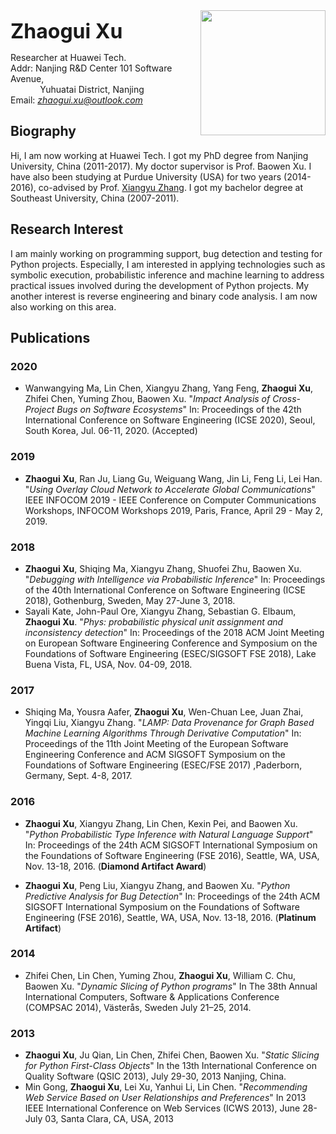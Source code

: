 <img style="float: right;" height="200" width="200" src="https://zhaoguixu.github.io/images/avatar.jpg">

<b><font size="6"> Zhaogui Xu </font></b>

Researcher at Huawei Tech.  
Addr: Nanjing R&D Center 101 Software Avenue,  
&nbsp; &nbsp; &nbsp; &nbsp; &nbsp; &nbsp; Yuhuatai District, Nanjing  
Email: *zhaogui.xu@outlook.com*  

## Biography

Hi, I am now working at Huawei Tech. I got my PhD degree from Nanjing University, China (2011-2017). My doctor supervisor is Prof. Baowen Xu. I have also been studying at Purdue University (USA) for two years (2014-2016), co-advised by Prof. [Xiangyu Zhang](https://www.cs.purdue.edu/homes/xyzhang/). I got my bachelor degree at Southeast University, China (2007-2011).

## Research Interest

I am mainly working on programming support, bug detection and testing for Python projects. Especially, I am interested in applying technologies such as symbolic execution, probabilistic inference and machine learning to address practical issues involved during the development of Python projects. My another interest is reverse engineering and binary code analysis. I am now also working on this area.

## Publications

### 2020
* Wanwangying Ma, Lin Chen, Xiangyu Zhang, Yang Feng, **Zhaogui Xu**, Zhifei Chen, Yuming Zhou, Baowen Xu. "_Impact Analysis of Cross-Project Bugs on Software Ecosystems_" In: Proceedings of the 42th International Conference on Software Engineering (ICSE 2020), Seoul, South Korea, Jul. 06-11, 2020. (Accepted)


### 2019
  * **Zhaogui Xu**, Ran Ju, Liang Gu, Weiguang Wang, Jin Li, Feng Li, Lei Han. "_Using Overlay Cloud Network to Accelerate Global Communications_" IEEE INFOCOM 2019 - IEEE Conference on Computer Communications Workshops, INFOCOM Workshops 2019, Paris, France, April 29 - May 2, 2019.

### 2018
  * **Zhaogui Xu**, Shiqing Ma, Xiangyu Zhang, Shuofei Zhu, Baowen Xu. "_Debugging with Intelligence via Probabilistic Inference_" In: Proceedings of the 40th International Conference on Software Engineering (ICSE 2018), Gothenburg, Sweden, May 27-June 3, 2018.
  * Sayali Kate, John-Paul Ore, Xiangyu Zhang, Sebastian G. Elbaum, **Zhaogui Xu**. "_Phys: probabilistic physical unit assignment and inconsistency detection_" In: Proceedings of the 2018 ACM Joint Meeting on European Software Engineering Conference and Symposium on the Foundations of Software Engineering (ESEC/SIGSOFT FSE 2018), Lake Buena Vista, FL, USA, Nov. 04-09, 2018.

### 2017
  * Shiqing Ma, Yousra Aafer, **Zhaogui Xu**, Wen-Chuan Lee, Juan Zhai, Yingqi Liu, Xiangyu Zhang. "_LAMP: Data Provenance for Graph Based Machine Learning Algorithms Through Derivative Computation_" In: Proceedings of the 11th Joint Meeting of the European Software Engineering Conference and ACM SIGSOFT Symposium on the Foundations of Software Engineering (ESEC/FSE 2017) ,Paderborn, Germany, Sept. 4-8, 2017.
  
### 2016
  * **Zhaogui Xu**, Xiangyu Zhang, Lin Chen, Kexin Pei, and Baowen Xu. "_Python Probabilistic Type Inference with Natural Language Support_" In: Proceedings of the 24th ACM SIGSOFT International Symposium on the Foundations of Software Engineering (FSE 2016), Seattle, WA, USA, Nov. 13-18, 2016. (**Diamond Artifact Award**)

  * **Zhaogui Xu**, Peng Liu, Xiangyu Zhang, and Baowen Xu. "_Python Predictive Analysis for Bug Detection_" In: Proceedings of the 24th ACM SIGSOFT International Symposium on the Foundations of Software Engineering (FSE 2016), Seattle, WA, USA, Nov. 13-18, 2016. (**Platinum Artifact**)
  
### 2014
  * Zhifei Chen, Lin Chen, Yuming Zhou, **Zhaogui Xu**, William C. Chu, Baowen Xu. "_Dynamic Slicing of Python programs_" In The 38th Annual International Computers, Software & Applications Conference (COMPSAC 2014), Västerås, Sweden July 21–25, 2014. 
  
### 2013
  * **Zhaogui Xu**, Ju Qian, Lin Chen, Zhifei Chen, Baowen Xu. "_Static Slicing for Python First-Class Objects_" In the 13th International Conference on Quality Software (QSIC 2013), July 29-30, 2013 Nanjing, China.
  * Min Gong, **Zhaogui Xu**, Lei Xu, Yanhui Li, Lin Chen. "_Recommending Web Service Based on User Relationships and Preferences_" In 2013 IEEE International Conference on Web Services (ICWS 2013), June 28- July 03, Santa Clara, CA, USA, 2013 


